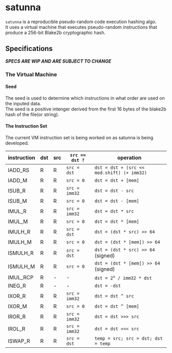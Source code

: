 # satunna

`satunna` is a reproducible pseudo-random code execution hashing algo.   
It uses a virtual machine that executes pseudo-random instructions that produce a 256-bit Blake2b cryptographic hash.   

## Specifications

***__SPECS ARE WIP AND ARE SUBJECT TO CHANGE__***

### The Virtual Machine

#### Seed

The seed is used to determine which instructions in what order are used on the inputed data.   
The seed is a positive intenger derived from the first 16 bytes of the blake2b hash of the file(or string).

#### The Instruction Set

The current VM instruction set is being worked on as satunna is being developed.

|instruction|dst|src|`src == dst ?`|operation|
|-|-|-|-|-|
|IADD_RS|R|R|`src = dst`|`dst = dst + (src << mod.shift) (+ imm32)`|
|IADD_M|R|R|`src = 0`|`dst = dst + [mem]`|
|ISUB_R|R|R|`src = imm32`|`dst = dst - src`|
|ISUB_M|R|R|`src = 0`|`dst = dst - [mem]`|
|IMUL_R|R|R|`src = imm32`|`dst = dst * src`|
|IMUL_M|R|R|`src = 0`|`dst = dst * [mem]`|
|IMULH_R|R|R|`src = dst`|`dst = (dst * src) >> 64`|
|IMULH_M|R|R|`src = 0`|`dst = (dst * [mem]) >> 64`|
|ISMULH_R|R|R|`src = dst`|`dst = (dst * src) >> 64` (signed)|
|ISMULH_M|R|R|`src = 0`|`dst = (dst * [mem]) >> 64` (signed)|
|IMUL_RCP|R|-|-|<code>dst = 2<sup>x</sup> / imm32 * dst</code>|
|INEG_R|R|-|-|`dst = -dst`|
|IXOR_R|R|R|`src = imm32`|`dst = dst ^ src`|
|IXOR_M|R|R|`src = 0`|`dst = dst ^ [mem]`|
|IROR_R|R|R|`src = imm32`|`dst = dst >>> src`|
|IROL_R|R|R|`src = imm32`|`dst = dst <<< src`|
|ISWAP_R|R|R|`src = dst`|`temp = src; src = dst; dst = temp`|